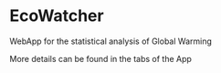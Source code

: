 # EcoWatcher
WebApp for the statistical analysis of Global Warming

More details can be found in the tabs of the App
